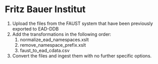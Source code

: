 # Fritz Bauer Institut

1. Upload the files from the FAUST system that have been previously exported to EAD-DDB
2. Add the transformations in the following order:
    1. normalize_ead_namespaces.xslt
    2. remove_namespace_prefix.xslt
    3. faust_to_ead_cdata.csv
3. Convert the files and ingest them with no further specific options.